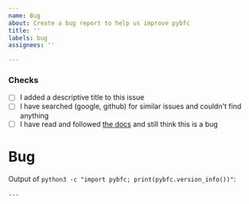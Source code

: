 ```yaml
---
name: Bug
about: Create a bug report to help us improve pybfc
title: ''
labels: bug
assignees: ''

---
```


### Checks

* [ ] I added a descriptive title to this issue
* [ ] I have searched (google, github) for similar issues and couldn't find anything
* [ ] I have read and followed [the docs](https://github.com/TheAwiteb/pybfc/blob/master/README.md) and still think this is a bug

# Bug

Output of `python3 -c "import pybfc; print(pybfc.version_info())"`:
```
...
```

<!-- Where possible please include a self-contained code snippet describing your bug: -->

```bash

```
